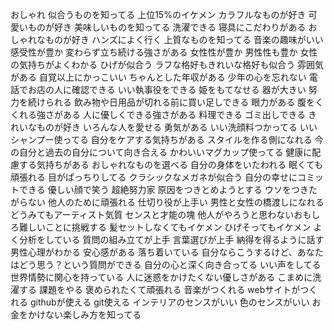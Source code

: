 おしゃれ
似合うものを知ってる
上位15%のイケメン
カラフルなものが好き
可愛いものが好き
美味しいものを知ってる
洗濯できる
寝具にこだわりがある
おしゃれなものが好き
ハンズによく行く
上質なものを知ってる
音楽の趣味がいい
感受性が豊か
変わらず立ち続ける強さがある
女性性が豊か
男性性も豊か
女性の気持ちがよくわかる
ひげが似合う
ラフな格好もきれいな格好も似合う
雰囲気がある
自覚以上にかっこいい
ちゃんとした年収がある
少年の心を忘れない
電話でお店の人に確認できる
いい執事役をできる
姫をもてなせる
器が大きい
努力を続けられる
飲み物や日用品が切れる前に買い足しできる
眼力がある
腹をくくれる強さがある
人に優しくできる強さがある
料理できる
ゴミ出しできる
きれいなものが好き
いろんな人を愛せる
勇気がある
いい洗顔料つかってる
いいシャンプー使ってる
自分をケアする気持ちがある
スタイルを作る側になれる
今の自分と過去の自分について向き合える
かわいいマグカップ使ってる
健康に配慮する気持ちがある
おしゃれなものを選べる
自分の身体をいたわれる
眠くても頑張れる
目がぱっちりしてる
クラシックなメガネが似合う
自分の幸せにコミットできる
優しい顔で笑う
超絶努力家
原因をつきとめようとする
ウソをつきたがらない
他人のために頑張れる
仕切り役が上手い
男性と女性の橋渡しになれる
どうみてもアーティスト気質
センスと才能の塊
他人がやろうと思わないおもしろ難しいことに挑戦する
髪セットしなくてもイケメン
ひげそってもイケメン
よく分析をしている
質問の組み立てが上手
言葉選びが上手
納得を得るように話す
男性心理がわかる
安心感がある
落ち着いている
自分ならこうするけど、あなたはどう思う？という質問ができる
自分の心と深く向き合ってる
いい声をしてる
世界情勢に関心を持っている
人に迷惑をかけたくない優しさがある
こまめに洗濯する
課題をやる
褒められたくて頑張れる
音楽がつくれる
webサイトがつくれる
githubが使える
git使える
インテリアのセンスがいい
色のセンスがいい
お金をかけない楽しみ方を知ってる
